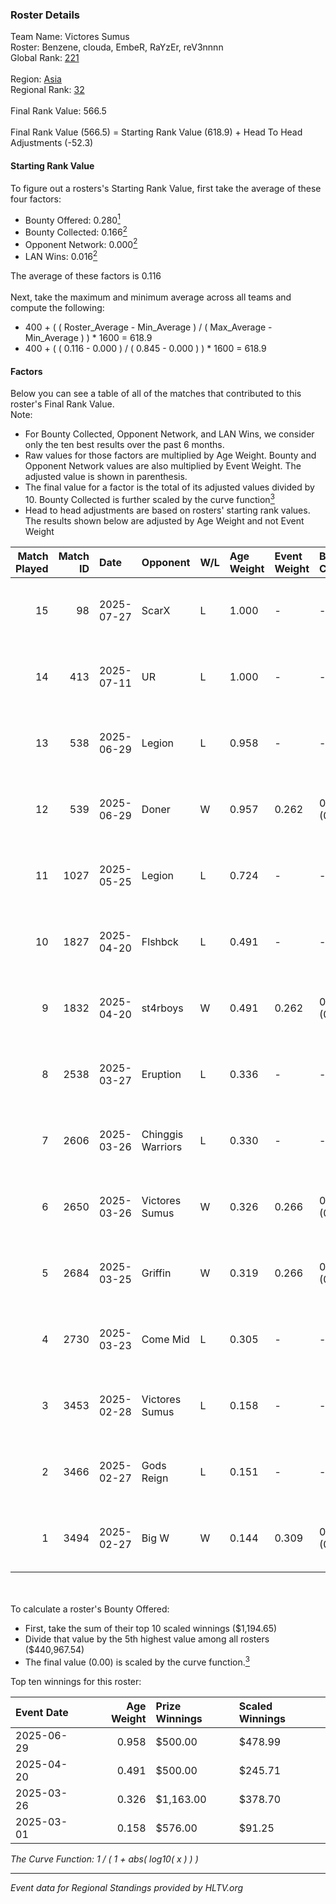 ### Roster Details<br />
Team Name: Victores Sumus<br />
Roster: Benzene, clouda, EmbeR, RaYzEr, reV3nnnn<br />
Global Rank: [221](../../standings_global_2025_08_04.md)<br />
<br />
Region: [Asia]( ../../standings_asia_2025_08_04.md)<br />
Regional Rank: [32]( ../../standings_asia_2025_08_04.md)<br />
<br />
Final Rank Value:  566.5<br />
<br />
Final Rank Value (566.5) = Starting Rank Value (618.9) + Head To Head Adjustments (-52.3)<br />

#### Starting Rank Value<br />
To figure out a rosters's Starting Rank Value, first take the average of these four factors:<br />
- Bounty Offered: 0.280[<sup>1</sup>](#table2)
- Bounty Collected: 0.166[<sup>2</sup>](#table1)
- Opponent Network: 0.000[<sup>2</sup>](#table1)
- LAN Wins: 0.016[<sup>2</sup>](#table1)

The average of these factors is 0.116<br />
<br />
Next, take the maximum and minimum average across all teams and compute the following:<br />
- 400 + ( ( Roster_Average - Min_Average ) / ( Max_Average - Min_Average ) ) * 1600 = 618.9
- 400 + ( ( 0.116 - 0.000 ) / ( 0.845 - 0.000 ) ) * 1600 = 618.9


#### Factors<br />
Below you can see a table of all of the matches that contributed to this roster's Final Rank Value.<br />
Note:<br />

- For Bounty Collected, Opponent Network, and LAN Wins, we consider only the ten best results over the past 6 months.
- Raw values for those factors are multiplied by Age Weight. Bounty and Opponent Network values are also multiplied by Event Weight. The adjusted value is shown in parenthesis.
- The final value for a factor is the total of its adjusted values divided by 10. Bounty Collected is further scaled by the curve function[<sup>3</sup>](#curveFunction)
- Head to head adjustments are based on rosters' starting rank values. The results shown below are adjusted by Age Weight and not Event Weight
<span id="table1"></span><br />


| Match Played | Match ID | Date       | Opponent          | W/L | Age Weight | Event Weight | Bounty Collected | Opponent Network | LAN Wins  | H2H Adj. | Roster                                        |
| -: | -: | :- | :- | :- | :- | :- | :- | :- | :- | -: | :- |
|           15 |       98 | 2025-07-27 | ScarX             | L   | 1.000      | -            | -                | -                | -         |   -12.24 | Benzene, clouda, EmbeR, RaYzEr, reV3nnnn      |
|           14 |      413 | 2025-07-11 | UR                | L   | 1.000      | -            | -                | -                | -         |   -18.07 | Benzene, clouda, EmbeR, RaYzEr, reV3nnnn      |
|           13 |      538 | 2025-06-29 | Legion            | L   | 0.958      | -            | -                | -                | -         |   -12.02 | Benzene, clouda, EmbeR, RaYzEr, reV3nnnn      |
|           12 |      539 | 2025-06-29 | Doner             | W   | 0.957      | 0.262        | 0.000 (0.000)    | 0.000 (0.000)    | 0 (0.000) |     7.15 | Benzene, clouda, EmbeR, RaYzEr, reV3nnnn      |
|           11 |     1027 | 2025-05-25 | Legion            | L   | 0.724      | -            | -                | -                | -         |   -10.12 | arakyN, Benzene, EmbeR, RaYzEr, Recoilmaster  |
|           10 |     1827 | 2025-04-20 | Flshbck           | L   | 0.491      | -            | -                | -                | -         |    -7.68 | arakyN, Benzene, EmbeR, RaYzEr, Recoilmaster  |
|            9 |     1832 | 2025-04-20 | st4rboys          | W   | 0.491      | 0.262        | 0.000 (0.000)    | 0.000 (0.000)    | 0 (0.000) |     3.41 | arakyN, Benzene, EmbeR, RaYzEr, Recoilmaster  |
|            8 |     2538 | 2025-03-27 | Eruption          | L   | 0.336      | -            | -                | -                | -         |    -2.55 | clouda, CycloneF, DEFAULTER, EmbeR, reV3nnnn  |
|            7 |     2606 | 2025-03-26 | Chinggis Warriors | L   | 0.330      | -            | -                | -                | -         |    -0.77 | clouda, CycloneF, DEFAULTER, EmbeR, reV3nnnn  |
|            6 |     2650 | 2025-03-26 | Victores Sumus    | W   | 0.326      | 0.266        | 0.001 (0.000)    | 0.031 (0.003)    | 0 (0.000) |     5.21 | clouda, CycloneF, DEFAULTER, EmbeR, reV3nnnn  |
|            5 |     2684 | 2025-03-25 | Griffin           | W   | 0.319      | 0.266        | 0.000 (0.000)    | 0.000 (0.000)    | 0 (0.000) |     3.44 | clouda, CycloneF, DEFAULTER, EmbeR, reV3nnnn  |
|            4 |     2730 | 2025-03-23 | Come Mid          | L   | 0.305      | -            | -                | -                | -         |    -5.12 | clouda, CycloneF, DEFAULTER, EmbeR, reV3nnnn  |
|            3 |     3453 | 2025-02-28 | Victores Sumus    | L   | 0.158      | -            | -                | -                | -         |    -2.47 | clouda, DEFAULTER, EmbeR, Mcg!LLzZz, reV3nnnn |
|            2 |     3466 | 2025-02-27 | Gods Reign        | L   | 0.151      | -            | -                | -                | -         |    -2.08 | clouda, DEFAULTER, EmbeR, Mcg!LLzZz, reV3nnnn |
|            1 |     3494 | 2025-02-27 | Big W             | W   | 0.144      | 0.309        | 0.000 (0.000)    | 0.000 (0.000)    | 1 (0.144) |     1.55 | clouda, DEFAULTER, EmbeR, Mcg!LLzZz, reV3nnnn |

<br />
<span id="table2"></span><br />
To calculate a roster's Bounty Offered:<br />

- First, take the sum of their top 10 scaled winnings ($1,194.65)
- Divide that value by the 5th highest value among all rosters ($440,967.54)
- The final value (0.00) is scaled by the curve function.[<sup>3</sup>](#curveFunction)

Top ten winnings for this roster:<br />

| Event Date | Age Weight | Prize Winnings | Scaled Winnings |
| :- | -: | :- | :- |
| 2025-06-29 |      0.958 | $500.00        | $478.99         |
| 2025-04-20 |      0.491 | $500.00        | $245.71         |
| 2025-03-26 |      0.326 | $1,163.00      | $378.70         |
| 2025-03-01 |      0.158 | $576.00        | $91.25          |


<span id="curveFunction"></span>_The Curve Function: 1 / ( 1 + abs( log10( x ) ) )_<br />

---
_Event data for Regional Standings provided by HLTV.org_<br />
